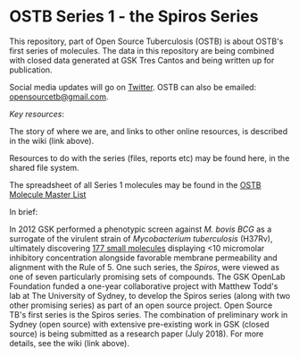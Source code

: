 # OSTB Series 1 - the Spiros Series
This repository, part of Open Source Tuberculosis (OSTB) is about OSTB's first series of molecules. The data in this repository are being combined with closed data generated at GSK Tres Cantos and being written up for publication.

Social media updates will go on [Twitter](https://twitter.com/opensourcetb). OSTB can also be emailed: opensourcetb@gmail.com.


*Key resources*:

The story of where we are, and links to other online resources, is described in the wiki (link above).

Resources to do with the series (files, reports etc) may be found here, in the shared file system.

The spreadsheet of all Series 1 molecules may be found in the [OSTB Molecule Master List](http://tinyurl.com/OSTBCompounds)

In brief:

In 2012 GSK performed a phenotypic screen against _M. bovis BCG_ as a surrogate of the virulent strain of _Mycobacterium tuberculosis_ (H37Rv), ultimately discovering [177 small molecules](http://onlinelibrary.wiley.com/doi/10.1002/cmdc.201200428/abstract) displaying <10 micromolar inhibitory concentration alongside favorable membrane permeability and alignment with the Rule of 5. One such series, the _Spiros_, were viewed as one of seven particularly promising sets of compounds. The GSK OpenLab Foundation funded a one-year collaborative project with Matthew Todd's lab at The University of Sydney, to develop the Spiros series (along with two other promising series) as part of an open source project. Open Source TB's first series is the Spiros series. The combination of preliminary work in Sydney (open source) with extensive pre-existing work in GSK (closed source) is being submitted as a research paper (July 2018). For more details, see the wiki (link above). 


